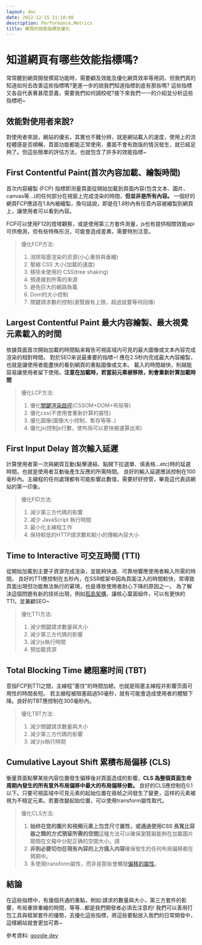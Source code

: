 ```yaml
---
layout: doc
date: 2022-12-15 21:18:08
description: Performance,Metrics
title: 網頁的效能指標及優化
---
```


<PageInfo/>

# 知道網頁有哪些效能指標嗎?

常常聽到網頁開發撰寫功能時，需要顧及效能及優化網頁效率等用詞，但我們真的知道如何去改善這些指標嗎?更進一步的說我們知道指標到底有那些嗎?
這些指標又各自代表著甚麼意義，需要我們如何調校呢?接下來我們一一的介紹並分析這些指標吧~

## 效能對使用者來說?

對使用者來說，網站的優劣，其實也不難分辨，就是網站載入的速度，使用上的流程體感是否順暢，頁面功能都能正常使用，畫面不會有跑版的情況發生，就已經足夠了。但這些簡單的評估方法，也就包含了許多的效能指標~

## First Contentful Paint(首次內容加載、繪製時間)

首次内容繪製 (FCP) 指標即测量頁面從開始加載到頁面内容(包含文本、圖片、canvas等...)的任何部分在視窗上完成渲染的時間，**但並非是所有內容。**
一個好的網頁FCP應該在1.8內被繪製，換句話說，即是在1.8秒內有任意內容被繪製到網頁上，讓使用者可以看到內容。

FCP可以使用F12的燈塔觀察，或是使用第三方套件測量，js也有提供相關效能api可供檢測，但有些特殊形況，可能會造成差異，需要特別注意。

> 優化FCP方法:
>
> 1. 消除阻塞渲染的资源(小心重排與垂繪)
> 2. 壓縮 CSS 大小(加載的速度)
> 3. 移除未使用的 CSS(tree shaking)
> 4. 預連接到所需的来源
> 5. 避免巨大的網路負載
> 6. Dom的大小控制
> 7. 關鍵請求數的控制(瀏覽器有上限，超過就要等待回傳)

## Largest Contentful Paint 最大内容繪製、最大視覺元素載入的时間

依據頁面首次開始加載的時間點来報告可視區域内可見的最大圖像或文本內容完成渲染的相對時間。
對於SEO来说最重要的指標~! 應在2.5秒内完成最大內容繪製，也就是讓使用者能盡快的看到網頁的重點圖像或文本。
載入的時間越快，則越能容易讓使用者留下使用。**注意在加載時，若當前元素被移除，則會重新計算加載時間**

> 優化LCP方法:
>
> 1. 優化[關鍵渲染路徑](https://developer.mozilla.org/zh-CN/docs/Web/Performance/Critical_rendering_path)(CSSOM+DOM+布局等)
> 2. 優化css(不使用會重新計算的屬性)
> 3. 優化圖像(圖像大小控制、暫存等等..)
> 4. 優化js(控制js行數，使布局可以更快被運算出來)

## First Input Delay 首次輸入延遲

計算使用者第一次與網頁互動(點擊連結、點開下拉選單、填表格…etc)時的延遲時間。也就是使用者互動後產生反應的所需時間。
良好的輸入延遲應該控制在100毫秒內。主線程的任何處理都有可能影響此數值，需要好好控管，畢竟這代表該網站的第一印象。

> 優化FID方法:
>
> 1. 減少第三方代碼的影響
> 2. 减少 JavaScript 執行時間
> 3. 最小化主線程工作
> 4. 保持較低的HTTP請求數和較小的傳輸內容大小

## Time to Interactive 可交互時間 (TTI)

從開始加載到主要子資源完成渲染，並能夠快速、可靠地響應使用者輸入所需的時間。
良好的TTI應控制在五秒內，在SSR框架中因為頁面注入的時間較快，常導致頁面出現但功能無法執行的窘境，也是導致使用者耐心下降的原因之一。
為了解決這個問題有新的技術出現，例如[孤島架構](https://juejin.cn/post/7155300194773860382)，讓核心葉面組件，可以有更快的TTI，並兼顧SEO~

> 優化TTI方法:
>
> 1. 減少關鍵請求數量與大小
> 2. 減少第三方代碼的影響
> 3. 減少js執行時間
> 4. 預加載資源

## Total Blocking Time 總阻塞时间 (TBT)

意指FCP到TTI之間，主線程”塞住”的時間加總。也就是阻塞主線程并影響页面可用性的時間長短。
若主線程被阻塞超過50毫秒，就有可能會造成使用者的體驗下降。良好的TBT應控制在300毫秒內。

> 優化TBT方法:
>
> 1. 減少關鍵請求數量與大小
> 2. 減少第三方代碼的影響
> 3. 減少js執行時間

## Cumulative Layout Shift 累積布局偏移 (CLS)

衡量頁面點擊某些内容位置發生偏移後对頁面造成的影響，**CLS 為整個頁面生命周期內發生的所有意外布局偏移中最大的布局偏移分數。**
良好的CLS應控制在0.1以下。只要可視區域中可見元素的起始位置在兩帧之间發生了變更，這样的元素被視为不穩定元素。若要改變起始位置，可以使用transform屬性取代。

> 優化CLS方法:
>
> 1. **始终在您的圖片和視頻元素上包含尺寸属性，或通過使用CSS 長寬比容器之類的方式預留所需的空間**這種方法可以確保瀏覽器能夠在加載圖片期間在文檔中分配正确的空間大小。請
> 2. **非到必要切勿在現有內容的上方插入内容**確保發生的任何布局偏移都在預期中。
> 3. 多使用transform屬性，而非是那些會觸發[偏移的屬性](https://web.dev/debug-layout-shifts/)。

## 結論

在這些指標中，有幾個共通的重點，例如:請求的數量與大小，第三方套件的影響，布局重排重繪的時間，等等...都是我們開發者必須去注意的!
我們可以善用打包工具與框架套件的優勢，去優化這些指標，將這些要點放入我們的日常開發中，這樣網站就會更加可靠~

參考資料:
[google dev](https://web.dev/user-centric-performance-metrics/)
